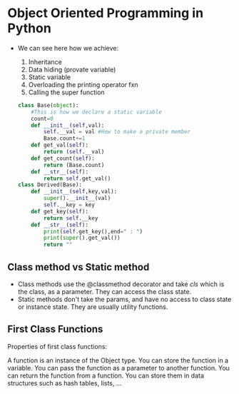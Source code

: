 # Object Oriented Programming in Python
- We can see here how we achieve:
	1. Inheritance
	2. Data hiding (provate variable)
	3. Static variable
	4. Overloading the printing operator fxn
	5. Calling the super function
	
	```python
	class Base(object):
	    #This is how we declare a static variable
	    count=0
	    def __init__(self,val):
	        self.__val = val #How to make a private member
	        Base.count+=1
	    def get_val(self):
	        return (self.__val)
	    def get_count(self):
	        return (Base.count)
	    def __str__(self):
	        return self.get_val()
	class Derived(Base):
	    def __init__(self,key,val):
	        super().__init__(val)
	        self.__key = key
	    def get_key(self):
	        return self.__key
	    def __str__(self):
	        print(self.get_key(),end=" : ")
	        print(super().get_val())
	        return ""
	```
## Class method vs Static method
- Class methods use the @classmethod decorator and take *cls* which is the class, as a parameter. They can access the class state.
- Static methods don't take the params, and have no access to class state or instance state. They are usually utility functions.

## First Class Functions
Properties of first class functions:

A function is an instance of the Object type.
You can store the function in a variable.
You can pass the function as a parameter to another function.
You can return the function from a function.
You can store them in data structures such as hash tables, lists, …
